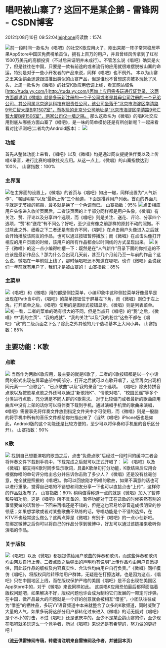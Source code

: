 
# 唱吧被山寨了? 这回不是某企鹅 - 雷锋网 - CSDN博客


2012年08月10日 09:52:04[leiphone](https://me.csdn.net/leiphone)阅读数：1574


![](http://www.leiphone.com/wp-content/uploads/2012/08/changba.jpg)前一段时间一款名为《唱吧》的社交K歌应用火了，刚出来那一阵子常常稳居苹果AppStore中国区免费榜单首位，拥有上百万的用户，并且曾经风传拿到了红杉1500万美元的高额投资（不过后来证明并未成行）。不管怎么说《唱吧》确实是火了，但是往往在中国，只要是一款有前途的或者流行的应用就很难摆脱被山寨的命运，特别是对于一些小开发者的产品来说，同样《唱吧》也不例外。
本以为山寨之王某企鹅会迅速跟进推出类似的山寨产品，但是谁也不曾想这次被多玩抢了风头，上周一款名为《微唱》的社交K歌应用低调上线，看其网站域名[http://tuda.yy.com/](http://tuda.yy.com/)再加上应用需多玩通行证登录，这两方面都说明《微唱》就是多玩新注册的一个子公司或者是其母公司注册的一个兄弟公司，其公司属北京途达科技有限责任公司，该公司坐落于“北京市海淀区学清路9号汇智大厦B座1507室”，而多玩的北京分公司地址是“北京市海淀区学清路9号汇智大厦B座1506室”，两家公司仅一墙之隔。
那么这款名为《微唱》的唱K社交应用到底从哪些方面山寨了《唱吧》，是一味的简单模仿还是有所创新呢？一起来看看对比评测吧(二者均为Android版本）：
![](http://www.leiphone.com/wp-content/uploads/2012/08/changba-weichang.jpg)
### 功能
首先从整体功能上来看，《唱吧》以及《微唱》均是通过网友提提供伴奏以及上传唱K录音，进行比赛的唱歌社交应用。从这一点上，《微唱》的山寨指数达到100%。
山寨指数：100%
### 主界面
![](http://www.leiphone.com/wp-content/uploads/2012/08/changba1.jpg)在主界面的设置上，《微唱》的首页与《唱吧》如出一辙，同样设置为“人气新作”、“瞩目明星”以及“最新上传”三个频道，下面是推荐用户列表。首页的界面几乎就是无节操的照搬，最多就是换了一个色调而已。
山寨指数：95%
![](http://www.leiphone.com/wp-content/uploads/2012/08/changba2.jpg)点击相应用户头像进入收听页面后，二者该页面的上半部分同样都是用户头像，《微唱》有关注、赞、评论以及分享四个选项，而《唱吧》则是关注、送花、评论、分享四个选项，“赞”和“送花”有不同么？好吧，至少没有像之前那样的原封不动的照搬。不过除此之外，细看之下二者还是有些许不同，《唱吧》在点击用户头像进入之后就会开始播放该网友的作品，也可以通过按钮暂停播放；而《微唱》在点击头像打开相应的用户页面的时候，该用户的所有作品都会以时间线的方式呈现出来。
![](http://www.leiphone.com/wp-content/uploads/2012/08/weichang1.jpg)关于《微唱》的这一点小编得吐槽一下：既然是在“人气新作”目录下面的你推送的不应该是最新作品么？那为什么会出现几天前，甚至几个月前乃至一年前的作品？这么说，微唱在一年前就上线了，那时候唱吧还不知道在哪吧，也许《微唱》会说我们一年前就有用户了，我们才是被山寨的！
山寨指数：85%
### 主菜单
![](http://www.leiphone.com/wp-content/uploads/2012/08/changba3.jpg)《唱吧》和《微唱》用的都是侧拉菜单，小编印象中这种侧拉菜单好像最早是出现在Path当中的，《唱吧》的菜单按钮位于屏幕左下角，而《微唱》则位于左上角。打开菜单之后，《唱吧》使用的是图标式按钮显示，《微唱》则是列表菜单。
![](http://www.leiphone.com/wp-content/uploads/2012/08/changba4.jpg)初一看，二者的菜单的确有很大的不同，但是当点开《唱吧》的“我”之后，《微唱》中“我的主页”、“我的成就”、“我的关注”以及“我的粉丝”这些不都在《唱吧》“我”的二级页面之下么？除此之外其他的几个选项基本上大同小异。
山寨指数：85%
## 主要功能：K歌
### 点歌
![](http://www.leiphone.com/wp-content/uploads/2012/08/changba5.jpg)
当然作为两款K歌应用，最主要的就是K歌了，二者的K歌按钮都是以一个小话筒的形式出现在屏幕底部中间部分，打开之后就可以点歌开唱了，这里再次出现相同元素——“点歌台”、“已点歌曲”以及“我的录音”三个选项。
《唱吧》除支持拼音点歌以及按歌星点歌之外还可以通过“新歌抢K”、“情歌对唱”、“校园民谣”等多个分类进行点歌，充分满足不同人群的K歌需求。
对于比较偏门或者最新的歌曲应用曲库中没有上架的话你可以将伴奏下载到手机，通过演唱手机里的歌曲来演唱，《唱吧》需要事先将伴奏文件放到指定文件夹中才可使用，而《微唱》则是一股脑的将手机中所有的音乐文件都给你扫描出来了（当然《唱吧》iPhone版也是如此，Android版的这个功能还是比较方便的，至少可以将伴奏和手机里的音乐区分开）。
山寨指数：90%
### K歌
![](http://www.leiphone.com/wp-content/uploads/2012/08/changba6.jpg)
找到自己想要演唱的歌曲之后，点击“免费点歌”后经过一段时间的缓冲二者会将伴奏文件下载到手机中，下载完成之后就可以正式开唱了：
![](http://www.leiphone.com/wp-content/uploads/2012/08/changba7.jpg)
《唱吧》以及《微唱》都支持K歌时同步显示歌词，具备K歌单句打分功能，K歌结束后应用会根据你唱的单句评分给出总分并告诉你击败了多少人？《微唱》还是没有丝毫创意，完全就是照搬的《唱吧》。你可以回放刚才所唱的歌曲，如果不满意的话也可以进行重录，觉得自己唱的不错想和网友分享一下也可以直接点击“上传”，这样你的作品就发布了。
山寨指数：80%
稍稍值得称道一点的就是《微唱》加入了暂停和导唱功能，这是《唱吧》所不具备的，暂停功能对于正在录歌的时候突然有别的事情要做的话暂停一下回来再唱还是不错的，但是这也容易给录音造成很明显的停顿感；如果想学歌或者对某些歌曲不熟练的话，导唱功能是个不错的选择，在KTV不也经常这么做么？这两点算是《微唱》有别于《唱吧》的一点小创新吧。
在绑定微博之后你可以将自己的作品分享到微博中，好友可以通过该链接来收听你演唱的作品。
### 关于版权
![](http://www.leiphone.com/wp-content/uploads/2012/08/changba8.jpg)《唱吧》以及《微唱》都是提供给用户歌曲的伴奏和歌词，而这些伴奏和歌词均由网友自行上传。二者点歌之后弹出的声明均有说明“上传作品均由用户自愿提供，因此该作品的版权及内容真实性、合法性均由用户自行负责。”《微唱》同样模仿《唱吧》，将版权风险转移给用户群体，无疑是在打擦边球。也是因为这点，《唱吧》只在中国地区上线，而在版权保护严格的美国《唱吧》是不会出现在美国区AppStore中的，对于《微唱》来说同样如此。
这类唱K应用恐怕最后都得面临着版权问题吧，如果解决不好，版权问题也许会成为制约它们发展的一颗定时炸弹。
在中国，做产品最大的问题就是一个好的创意就会被相互“借鉴”，小团队往往成为“借鉴”的牺牲品，多玩YY语音频道中本来就整合了众多的K歌频道，同时凝聚了大量的人气，如果多玩将这部分用户都转化过来进入《微唱》的话无疑对《唱吧》是个不小的打击，不过《唱吧》还是该庆幸的，至少不是某企鹅山寨的你，至少现在唱吧就多玩这么一个竞争者，所以《唱吧》来说还是有希望的，努力做的更好吧！

**（****[流云](http://www.leiphone.com/author/%E6%B5%81%E4%BA%91)****供****雷锋网****专稿，转载请注明来自雷锋网及作者，并链回本页)**

